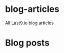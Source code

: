 # blog-articles

All [Last9.io](https://last9.io) blog articles

# Blog posts
<!-- BLOG-POST-LIST:START -->
<!-- BLOG-POST-LIST:END -->
